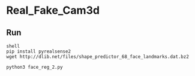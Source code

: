 # Real_Fake_Cam3d

## Run
```
shell
pip install pyrealsense2
wget http://dlib.net/files/shape_predictor_68_face_landmarks.dat.bz2

python3 face_reg_2.py
```
